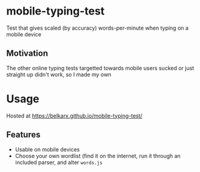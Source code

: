 # mobile-typing-test
Test that gives scaled (by accuracy) words-per-minute when typing on a mobile device

## Motivation
The other online typing tests targetted towards mobile users sucked or just straight up didn't work, so I made my own

# Usage
Hosted at https://belkarx.github.io/mobile-typing-test/

## Features
- Usable on mobile devices
- Choose your own wordlist (find it on the internet, run it through an included parser, and alter ```words.js```
